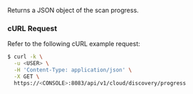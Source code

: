 Returns a JSON object of the scan progress.

### cURL Request

Refer to the following cURL example request:

```bash
$ curl -k \
  -u <USER> \
  -H 'Content-Type: application/json' \
  -X GET \
  https://<CONSOLE>:8083/api/v1/cloud/discovery/progress
```
